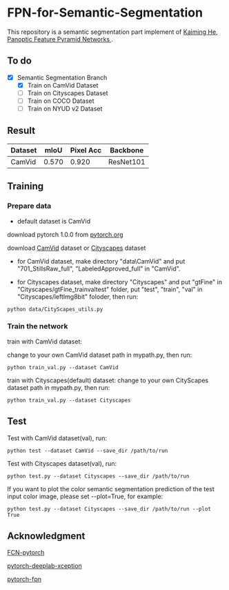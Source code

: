# FPN-for-Semantic-Segmentation
This repository is a semantic segmentation part implement of [Kaiming He, Panoptic Feature Pyramid Networks
](https://arxiv.org/abs/1901.02446).

## To do
- [x] Semantic Segmentation Branch
  - [x] Train on CamVid Dataset
  - [ ] Train on Cityscapes Dataset
  - [ ] Train on COCO Dataset
  - [ ] Train on NYUD v2 Dataset

## Result
| Dataset | mIoU | Pixel Acc | Backbone |
|-------|-------|-------|-------|
| CamVid | 0.570 | 0.920 | ResNet101

## Training

### Prepare data

- default dataset is CamVid

download pytorch 1.0.0 from [pytorch.org](https://pytorch.org)

download [CamVid](http://mi.eng.cam.ac.uk/research/projects/VideoRec/CamVid/) dataset or [Cityscapes](https://www.cityscapes-dataset.com/) dataset

- for CamVid dataset, make directory "data\CamVid" and put "701_StillsRaw_full", "LabeledApproved_full" in "CamVid".

- for Cityscapes dataset, make directory "Cityscapes" and put "gtFine" in "Cityscapes/gtFine_trainvaltest" folder, put "test", "train", "val" in "Cityscapes/leftImg8bit" foloder, then run:
```
python data/CityScapes_utils.py    
```

### Train the network

train with CamVid dataset:

change to your own CamVid dataset path in mypath.py, then run:

```
python train_val.py --dataset CamVid
```

train with Cityscapes(default) dataset:
change to your own CityScapes dataset path in mypath.py, then run:

```
python train_val.py --dataset Cityscapes
```

## Test
Test with CamVid dataset(val), run:
```
python test --dataset CamVid --save_dir /path/to/run
```
Test with Cityscapes dataset(val), run:
```
python test.py --dataset Cityscapes --save_dir /path/to/run
```
If you want to plot the color semantic segmentation prediction of the test input color image, please set --plot=True, for example:
```
python test.py --dataset Cityscapes --save_dir /path/to/run --plot True
```

## Acknowledgment
[FCN-pytorch](https://github.com/pochih/FCN-pytorch)

[pytorch-deeplab-xception](https://github.com/jfzhang95/pytorch-deeplab-xception)

[pytorch-fpn](https://github.com/kuangliu/pytorch-fpn)
